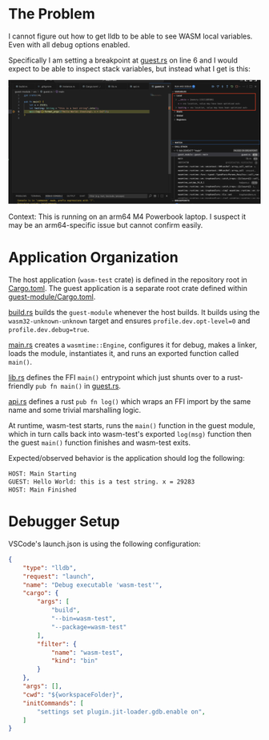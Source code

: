 # The Problem

I cannot figure out how to get lldb to be able to see WASM local variables. Even with all debug options enabled.

Specifically I am setting a breakpoint at [guest.rs](./guest-module/src/guest.rs) on line 6 and I would expect to be able to inspect stack variables, but instead what I get is this:

![Screen capture of the debugger when debugging WASM on an arm64 Mac](./DebuggerScreenshot.png)

Context: This is running on an arm64 M4 Powerbook laptop. I suspect it may be an arm64-specific issue but cannot confirm easily.

# Application Organization

The host application (`wasm-test` crate) is defined in the repository root in [Cargo.toml](./Cargo.toml). The guest application is a separate root crate defined within [guest-module/Cargo.toml](./guest-module/Cargo.toml).

[build.rs](./build.rs) builds the `guest-module` whenever the host builds. It builds using the `wasm32-unknown-unknown` target and ensures `profile.dev.opt-level=0` and `profile.dev.debug=true`.

[main.rs](./src/main.rs) creates a `wasmtime::Engine`, configures it for debug, makes a linker, loads the module, instantiates it, and runs an exported function called `main()`.

[lib.rs](./guest-module/src/lib.rs) defines the FFI `main()` entrypoint which just shunts over to a rust-friendly `pub fn main()` in [guest.rs](./guest-module/src/guest.rs).

[api.rs](./guest-module/src/api.rs) defines a rust `pub fn log()` which wraps an FFI import by the same name and some trivial marshalling logic.

At runtime, wasm-test starts, runs the `main()` function in the guest module, which in turn calls back into wasm-test's exported `log(msg)` function then the guest `main()` function finishes and wasm-test exits. 

Expected/observed behavior is the application should log the following:
```
HOST: Main Starting
GUEST: Hello World: this is a test string. x = 29283
HOST: Main Finished
```

# Debugger Setup

VSCode's launch.json is using the following configuration:

```json
{
    "type": "lldb",
    "request": "launch",
    "name": "Debug executable 'wasm-test'",
    "cargo": {
        "args": [
            "build",
            "--bin=wasm-test",
            "--package=wasm-test"
        ],
        "filter": {
            "name": "wasm-test",
            "kind": "bin"
        }
    },
    "args": [],
    "cwd": "${workspaceFolder}",
    "initCommands": [
        "settings set plugin.jit-loader.gdb.enable on",
    ]
}
```
